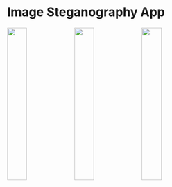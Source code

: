 # Image Steganography App

<img src="https://user-images.githubusercontent.com/43917169/90421652-624c9d00-e0d7-11ea-8b6d-7136f82c9081.PNG" width="30%"></img> <img src="https://user-images.githubusercontent.com/43917169/90421646-5fea4300-e0d7-11ea-984a-1452033908b3.PNG" width="30%"></img> <img src="https://user-images.githubusercontent.com/43917169/90421651-61b40680-e0d7-11ea-8a9c-5c79680f14f9.PNG" width="30%"></img> 
